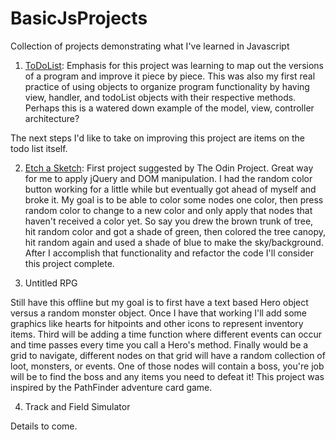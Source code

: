 # BasicJsProjects

Collection of projects demonstrating what I've learned in Javascript


1. <a href="http://htmlpreview.github.io/?https://github.com/zStaticShockz/BasicJsProjects/blob/master/TodoList/todolist.html">ToDoList</a>:
Emphasis for this project was learning to map out the versions of a program and improve it piece by piece. This was also my first real practice of using objects to organize program functionality by having view, handler, and todoList objects with their respective methods. Perhaps this is a watered down example of the model, view, controller architecture?

The next steps I'd like to take on improving this project are items on the todo list itself.

2. <a href="https://codepen.io/zStaticShockz/full/bqmKMg/">Etch a Sketch</a>:
First project suggested by The Odin Project. Great way for me to apply jQuery and DOM manipulation. I had the random color button working for a little while but eventually got ahead of myself and broke it. My goal is to be able to color some nodes one color, then press random color to change to a new color and only apply that nodes that haven't received a color yet. So say you drew the brown trunk of tree, hit random color and got a shade of green, then colored the tree canopy, hit random again and used a shade of blue to make the sky/background. After I accomplish that functionality and refactor the code I'll consider this project complete.

3. Untitled RPG

Still have this offline but my goal is to first have a text based Hero object versus a random monster object. Once I have that working I'll add some graphics like hearts for hitpoints and other icons to represent inventory items. Third will be adding a time function where different events can occur and time passes every time you call a Hero's method. Finally would be a grid to navigate, different nodes on that grid will have a random collection of loot, monsters, or events. One of those nodes will contain a boss, you're job will be to find the boss and any items you need to defeat it! This project was inspired by the PathFinder adventure card game.

4. Track and Field Simulator

Details to come.
